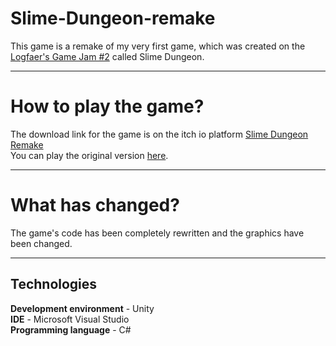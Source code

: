 # Slime-Dungeon-remake
This game is a remake of my very first game, which was created on the [Logfaer's Game Jam #2](https://itch.io/jam/logfaers-gamejam-2) called Slime Dungeon.
___
# How to play the game?
The download link for the game is on the itch io platform [Slime Dungeon Remake](https://friendlyap.itch.io/slime-dan)<br />
You can play the original version [here](https://friendlyap.itch.io/slime-dungeon).
___
# What has changed?
The game's code has been completely rewritten and the graphics have been changed.
___
## Technologies
**Development environment** - Unity<br />
**IDE** - Microsoft Visual Studio<br />
**Programming language** - C#